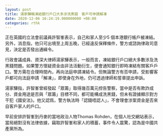 ```yaml
---
layout: post
title: 湯家驊稱凍結銀行戶口大多涉洗黑錢　客戶可申請解凍
date: 2020-12-06 16:24:19.000000000 +08:00
categories: rthk
---
```


正在英國的立法會前議員許智峯表示，自己和家人至少5 個本港銀行帳戶被凍結。另外，消息指，他只可出境至上周五晚，已經違反保釋條件，警方或諮詢律政司意見，決定是否發出通緝令。

行政會議成員、資深大律師湯家驊表示，一般而言，凍結銀行戶口絕大多數涉及洗黑錢問題。如果警方懷疑資金由非法活動衍生，便會通知銀行即時凍結有關客戶戶口。警方需在合理時間內，再向法庭申請凍結令。但無論警方有否申請，受影響客戶都可向法庭申請「解凍」，即使身在外地，仍可透過律師和誓章提出申訴。

湯家驊指，許智峯曾經發起「眾籌」取得幾百萬元控告警察，當中是否有欺詐成分、資金用途是否與「眾籌」目標不同，都可能構成洗黑錢，但未有證據顯示對方干犯《國安法》。他又認爲，警方執法時「認錢唔認人」，不會理會涉案資金是否來自客戶家人的戶口。

早前安排許智峯到丹麥的當地政治人物Thomas Rohden，在個人社交網站表示，當局絕對沒有法律依據，竊取許智峯和家人的積蓄，事件令人震驚，認為是中國共產黨所為。
